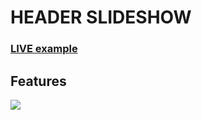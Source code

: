 # HEADER SLIDESHOW
<h3>
  <a href="https://header-slideshow.herokuapp.com/">LIVE example</a>
</h3>

## Features
<img align="left" src="https://i.ibb.co/L9tL6t5/Carousel-Features2.gif"/>